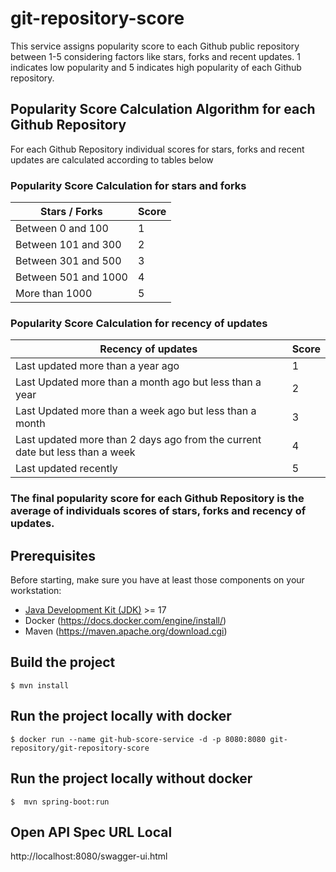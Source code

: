 # git-repository-score
This service assigns popularity score to each Github public repository between 1-5 considering factors like stars, forks and recent updates.
1 indicates low popularity and 5 indicates high popularity of each Github repository.
## Popularity Score Calculation Algorithm for each Github Repository
For each Github Repository individual scores for stars, forks and recent updates are calculated according to tables below 
### Popularity Score Calculation for stars and forks
| Stars / Forks        | Score |
|----------------------|---|
| Between 0 and 100    | 1 | 
| Between 101 and 300  | 2 | 
| Between 301 and 500  | 3 | 
| Between 501 and 1000 | 4 | 
| More than 1000       | 5 |
### Popularity Score Calculation for recency of updates
| Recency of updates                                                           | Score |
|------------------------------------------------------------------------------|---|
| Last updated more than a year ago                                            | 1 | 
| Last Updated more than a month ago but less than a year                      | 2 | 
| Last Updated more than a week ago but less than a month                      | 3 | 
| Last updated more than 2 days ago from the current date but less than a week | 4 | 
| Last updated recently                                                        | 5 |

### The final popularity score for each Github Repository is the average of individuals scores of stars, forks and recency of updates.

## Prerequisites

Before starting, make sure you have at least those components on your workstation:

- [Java Development Kit (JDK)](https://www.azul.com/downloads/?package=jdk#download-openjdk) >= 17
- Docker (https://docs.docker.com/engine/install/)
- Maven (https://maven.apache.org/download.cgi)

## Build the project

```shell
$ mvn install
```

## Run the project locally with docker

```shell
$ docker run --name git-hub-score-service -d -p 8080:8080 git-repository/git-repository-score
```

## Run the project locally without docker

```shell
$  mvn spring-boot:run
```

## Open API Spec URL Local
http://localhost:8080/swagger-ui.html